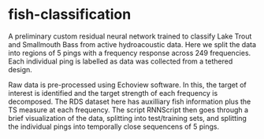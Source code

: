 # fish-classification

A preliminary custom residual neural network trained to classify Lake Trout and Smallmouth Bass from active hydroacoustic data. Here we split the data into regions of 5 pings with a frequency response across 249 frequencies. Each individual ping is labelled as data was collected from a tethered design. 

Raw data is pre-processed using Echoview software. In this, the target of interest is identified and the target strength of each frequency is decomposed. The RDS dataset here has auxilliary fish information plus the TS measure at each frequency. The script RNNScript then goes through a brief visualization of the data, splitting into test/training sets, and splitting the individual pings into temporally close sequencens of 5 pings. 
